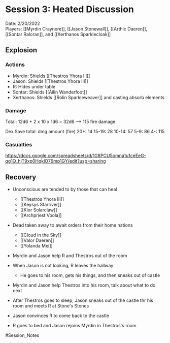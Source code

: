 # Session 3: Heated Discussion

Date: 2/20/2022  
Players: [[Myrdin Craynore]], [[Jason Stonewall]], [[Arthic Daeren]], [[Sontar Raloran]], and [[Xerthanos Sparklecloak]]

## Explosion
### Actions
- Myrdin: Shields [[Thestros Yhora III]]
- Jason: Shields [[Thestros Yhora III]]
- R: Hides under table
- Sontar: Shields [[Ailin Wanderfoot]]
- Xerthanos: Shields [[Rolin Sparkleweaver]] and casting absorb elements

### Damage
Total: 12d6 + 2 x 10 x 1d6 = 32d6 --> 115 fire damage

Dex Save total: dmg amount (fire)
20+: 14
15-19: 28
10-14: 57
5-9: 86
4-: 115

### Casualties 
https://docs.google.com/spreadsheets/d/1G8PCU5omna1u1ceEeG-qg1Q_hjT9xp0HqklO76mp1GY/edit?usp=sharing

## Recovery
- Unconscious are tended to by those that can heal
	- [[Thestros Yhora III]]
	- [[Keysys Starriver]]
	- [[Kior Solarclaw]] 
	- [[Archpriest Voola]]
- Dead taken away to await orders from their home nations
	- [[Cloud in the Sky]]
	- [[Valor Daeren]]
	- [[Yolanda Mei]]

- Myrdin and Jason help R and Thestros out of the room 
- When Jason is not looking, R leaves the hallway 
	- He goes to his room, gets his things, and then sneaks out of castle
- Myrdin and Jason help Thestros into his room, talk about what to do next
- After Thestros goes to sleep, Jason sneaks out of the castle thr his room and meets R at Stone's Stones
- Jason convinces R to come back to the castle
- R goes to bed and Jason rejoins Myrdin in Thestros's room

#Session_Notes